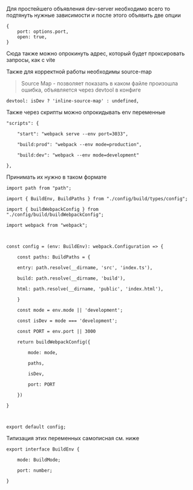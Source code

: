 Для простейшего объявления dev-server необходимо всего то подтянуть нужные зависимости и после этого объявить две опции
```
{
	port: options.port,
	open: true,
}
```

Сюда также можно опрокинуть адрес, который будет проксировать запросы, как с vite

Также для корректной работы необходимы source-map

> Source Map - позволяет показать в каком файле произошла ошибка, объявляется через devtool в конфиге

```
devtool: isDev ? 'inline-source-map' : undefined,
```

Также через скрипты можно опрокидывать env переменные 
```
"scripts": {

	"start": "webpack serve --env port=3033",
	
	"build:prod": "webpack --env mode=production",
	
	"build:dev": "webpack --env mode=development"

},
```

Принимать их нужно в таком формате 

```
import path from "path";

import { BuildEnv, BuildPaths } from "./config/build/types/config";

import { buildWebpackConfig } from "./config/build/buildWebpackConfig";

import webpack from "webpack";

  

const config = (env: BuildEnv): webpack.Configuration => {

	const paths: BuildPaths = {
	
	entry: path.resolve(__dirname, 'src', 'index.ts'),
	
	build: path.resolve(__dirname, 'build'),
	
	html: path.resolve(__dirname, 'public', 'index.html'),
	
	}
	
	const mode = env.mode || 'development';
	
	const isDev = mode === 'development';
	
	const PORT = env.port || 3000
	
	return buildWebpackConfig({
	
		mode: mode,
		
		paths,
		
		isDev,
		
		port: PORT
	
	})

}

  

export default config;
```

Типизация этих переменных самописная см. ниже

```
export interface BuildEnv {

	mode: BuildMode;
	
	port: number;

}
```